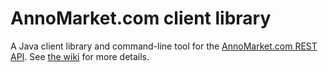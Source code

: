 AnnoMarket.com client library
=============================

A Java client library and command-line tool for the [AnnoMarket.com REST
API][1].  See [the wiki][2] for more details.



  [1]: https://annomarket.com/info/help/rest-api.html
  [2]: https://github.com/annomarket/java-client/wiki
